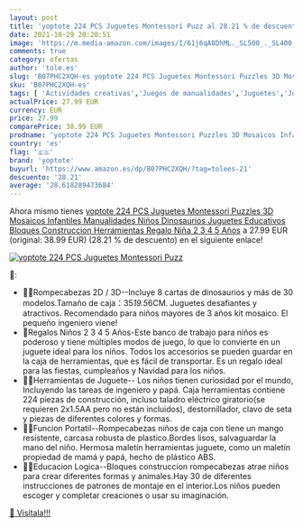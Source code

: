 ```yaml
---
layout: post
title: 'yoptote 224 PCS Juguetes Montessori Puzz al 28.21 % de descuento'
date: 2021-10-29 20:20:51
image: 'https://m.media-amazon.com/images/I/61j6qA8DhML._SL500_._SL400_.jpg'
comments: true
category: ofertas
author: 'tole.es'
slug: 'B07PHC2XQH-es yoptote 224 PCS Juguetes Montessori Puzzles 3D Mosaicos...'
sku: 'B07PHC2XQH-es'
tags: [ 'Actividades creativas','Juegos de manualidades','Juguetes','Juguetes y juegos','Mosaicos con rejilla para niños','juguetes','puzzles','yoptote', ]
actualPrice: 27.99 EUR
currency: EUR
price: 27.99
comparePrice: 38.99 EUR
prodname: 'yoptote 224 PCS Juguetes Montessori Puzzles 3D Mosaicos Infantiles Manualidades Niños Dinosaurios Juguetes Educativos Bloques Construccion Herramientas Regalo Niña 2 3 4 5 Años'
country: 'es'
flag: '🇪🇸'
brand: 'yoptote'
buyurl: 'https://www.amazon.es/dp/B07PHC2XQH/?tag=tolees-21'
descuento: '28.21'
average: '28.618289473684'
---
```


Ahora mismo tienes [yoptote 224 PCS Juguetes Montessori Puzzles 3D Mosaicos Infantiles Manualidades Niños Dinosaurios Juguetes Educativos Bloques Construccion Herramientas Regalo Niña 2 3 4 5 Años](https://www.amazon.es/dp/B07PHC2XQH/?tag=tolees-21) a 27.99 EUR (original: 38.99 EUR) (28.21 %  de descuento) en el siguiente enlace!

[![yoptote 224 PCS Juguetes Montessori Puzz](https://m.media-amazon.com/images/I/61j6qA8DhML._SL500_._SL400_.jpg)](https://www.amazon.es/dp/B07PHC2XQH/?tag=tolees-21)

🔎:

- 👨‍🔧Rompecabezas 2D / 3D--Incluye 8 cartas de dinosaurios y más de 30 modelos.Tamaño de caja：35*19.5*6CM. Juguetes desafiantes y atractivos. Recomendado para niños mayores de 3 años kit mosaico. El pequeño ingeniero viene!
- 💼Regalos Niños 2 3 4 5 Años-Este banco de trabajo para niños es poderoso y tiene múltiples modos de juego, lo que lo convierte en un juguete ideal para los niños. Todos los accesorios se pueden guardar en la caja de herramientas, que es fácil de transportar. Es un regalo ideal para las fiestas, cumpleaños y Navidad para los niños.
- 👨‍🔧Herramientas de Juguete-- Los niños tienen curiosidad por el mundo, Incluyendo las tareas de ingeniero y papá. Caja herramientas contiene 224 piezas de construcción, incluso taladro eléctrico giratorio(se requieren 2x1.5AA pero no están incluidos), destornillador, clavo de seta y piezas de diferentes colores y formas.
- 👩‍🔧Funcion Portatil--Rompecabezas niños de caja con tiene un mango resistente, carcasa robusta de plastico.Bordes lisos, salvaguardar la mano del niño. Hermosa maletín herramientas juguete, como un maletín propiedad de mamá y papá, hecho de plástico ABS.
- 👩‍🔧Educacion Logica--Bloques construccion rompecabezas atrae niños para crear diferentes formas y animales.Hay 30 de diferentes instrucciones de patrones de montaje en el interior.Los niños pueden escoger y completar creaciones o usar su imaginación.

[🛒 Visítala!!!](https://www.amazon.es/dp/B07PHC2XQH/?tag=tolees-21)
